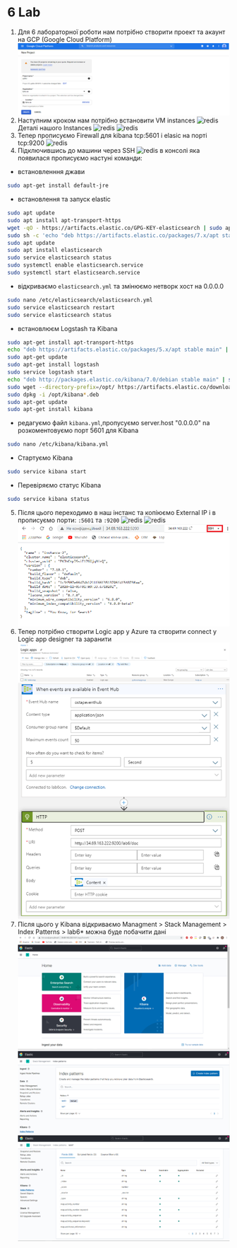 # 6 Lab
  1. Для 6 лабораторної роботи нам потрібно створити проект та акаунт на GCP (Google Cloud Platform)
  ![redis](https://github.com/Opytko/NOSQL/blob/main/Screen/L6_1.png)
  2. Наступним кроком нам потрібно встановити VM instances 
  ![redis](https://github.com/Opytko/NOSQL/blob/main/Screenhttps://github.com/Opytko/NOSQL/blob/main/Screenhttps://github.com/Opytko/NOSQL/blob/main/Screenhttps://github.com/Opytko/NOSQL/blob/main/Screenhttps://github.com/Opytko/NOSQL/blob/main/Screen/L6_2.png)
     Деталі нашого Instances
  ![redis](https://github.com/Opytko/NOSQL/blob/main/Screenhttps://github.com/Opytko/NOSQL/blob/main/Screenhttps://github.com/Opytko/NOSQL/blob/main/Screenhttps://github.com/Opytko/NOSQL/blob/main/Screen/L6_4.png)
  ![redis](https://github.com/Opytko/NOSQL/blob/main/Screenhttps://github.com/Opytko/NOSQL/blob/main/Screenhttps://github.com/Opytko/NOSQL/blob/main/Screen/L6_4_1.png)
  3. Тепер прописуємо Firewall для kibana tcp:5601 і elasic на порті tcp:9200
  ![redis](https://github.com/Opytko/NOSQL/blob/main/Screenhttps://github.com/Opytko/NOSQL/blob/main/Screen/L6_3.png)
  4. Підключившись до машини через SSH
  ![redis](.https://github.com/Opytko/NOSQL/blob/main/Screen/L6_5.png)
  в консолі яка появилася прописуємо настуні команди:
     
   - встановленння джави
```sh
sudo apt-get install default-jre
```
   - встановлення та запуск elastic 
```sh
sudo apt update
sudo apt install apt-transport-https
wget -qO - https://artifacts.elastic.co/GPG-KEY-elasticsearch | sudo apt-key add -
sudo sh -c 'echo "deb https://artifacts.elastic.co/packages/7.x/apt stable main" > /etc/apt/sources.list.d/elastic-7.x.list'
sudo apt update
sudo apt install elasticsearch
sudo service elasticsearch status
sudo systemctl enable elasticsearch.service
sudo systemctl start elasticsearch.service
```
   - відкриваємо `elasticsearch.yml` та змінюємо нетворк хост на 0.0.0.0
```sh
sudo nano /etc/elasticsearch/elasticsearch.yml
sudo service elasticsearch restart
sudo service elasticsearch status
```
   - встановлюєм Logstash та Kibana
```sh
sudo apt-get install apt-transport-https
echo "deb https://artifacts.elastic.co/packages/5.x/apt stable main" | sudo tee -a /etc/apt/sources.list.d/elastic-5.x.list
sudo apt-get update
sudo apt-get install logstash
sudo service logstash start
echo "deb http://packages.elastic.co/kibana/7.0/debian stable main" | sudo tee -a /etc/apt/sources.list.d/kibana-7.0.x.list
sudo wget --directory-prefix=/opt/ https://artifacts.elastic.co/downloads/kibana/kibana-7.6.1-amd64.deb
sudo dpkg -i /opt/kibana*.deb
sudo apt-get update
sudo apt-get install kibana
```
   - редагуємо файл `kibana.yml`,пропусуємо server.host "0.0.0.0" nа розкоментовуємо порт 5601 для Kibana
```sh
sudo nano /etc/kibana/kibana.yml
```
   - Стартуємо Kibana
```sh
sudo service kibana start
```
  - Перевіряємо статус Kibana
```sh
sudo service kibana status
```
5. Після цього переходимо в наш інстанс та копіюємо External IP і в прописуємо порти: `:5601` та `:9200`
![redis](https://github.com/Opytko/NOSQL/blob/main/Screenhttps://github.com/Opytko/NOSQL/blob/main/Screenhttps://github.com/Opytko/NOSQL/blob/main/Screen/L6_6.png)
![redis](https://github.com/Opytko/NOSQL/blob/main/Screenhttps://github.com/Opytko/NOSQL/blob/main/Screen/L6_6_1.png)
![redis](https://github.com/Opytko/NOSQL/blob/main/Screen/L6_6_2.png)
6. Тепер потрібно створити Logic app у Azure та створити connect у Logic app designer та заранити
![redis](https://github.com/Opytko/NOSQL/blob/main/Screen/L6_7_1.png)
![redis](https://github.com/Opytko/NOSQL/blob/main/Screen/L6_7_2.png)
7. Після цього у Kibana відкриваємо Managment > Stack Management > Index Patterns > lab6* можна буде побачити дані 
![redis](https://github.com/Opytko/NOSQL/blob/main/Screen/L6_6_1.png)
![redis](https://github.com/Opytko/NOSQL/blob/main/Screen/L6_8_1.png)
![redis](https://github.com/Opytko/NOSQL/blob/main/Screen/L6_8_2.png)






